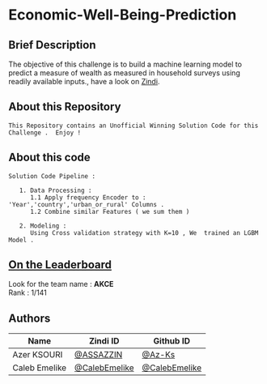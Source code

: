 # Economic-Well-Being-Prediction

## Brief Description

The objective of this challenge is to build a machine learning model to predict a measure of wealth as measured in household surveys using readily available inputs., have a look on [Zindi](https://zindi.africa/competitions/ix-mobile-banking-prediction-challenge). 

## About this Repository

```
This Repository contains an Unofficial Winning Solution Code for this Challenge .  Enjoy !
```

## About this code

```
Solution Code Pipeline : 

   1. Data Processing : 
      1.1 Apply frequency Encoder to :  'Year','country','urban_or_rural' Columns . 
      1.2 Combine similar Features ( we sum them )
     
   2. Modeling : 
      Using Cross validation strategy with K=10 , We  trained an LGBM Model .     
```

## [On the Leaderboard](https://zindi.africa/competitions/economic-well-being-prediction-challenge/leaderboard)

Look for the team name : **AKCE** <br>
Rank : 1/141    
## Authors

<div align='center'>

| Name           |                     Zindi ID                     |                  Github ID               |
|----------------|--------------------------------------------------|------------------------------------------|
|Azer KSOURI |[@ASSAZZIN](https://zindi.africa/users/ASSAZZIN)      |[@Az-Ks](https://github.com/Az-Ks)        |
|Caleb Emelike     |[@CalebEmelike](https://zindi.africa/users/CalebEmelike)  |[@CalebEmelike]()|


</div>

